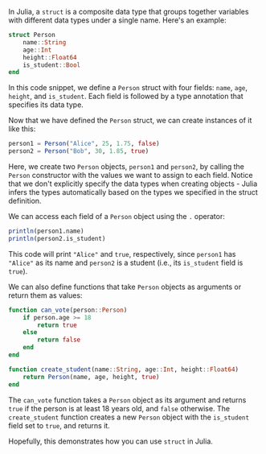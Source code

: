 In Julia, a `struct` is a composite data type that groups together variables with different data types under a single name. Here's an example:

```julia
struct Person
    name::String
    age::Int
    height::Float64
    is_student::Bool
end
```

In this code snippet, we define a `Person` struct with four fields: `name`, `age`, `height`, and `is_student`. Each field is followed by a type annotation that specifies its data type.

Now that we have defined the `Person` struct, we can create instances of it like this:

```julia
person1 = Person("Alice", 25, 1.75, false)
person2 = Person("Bob", 30, 1.85, true)
```

Here, we create two `Person` objects, `person1` and `person2`, by calling the `Person` constructor with the values we want to assign to each field. Notice that we don't explicitly specify the data types when creating objects - Julia infers the types automatically based on the types we specified in the struct definition.

We can access each field of a `Person` object using the `.` operator:

```julia
println(person1.name)
println(person2.is_student)
```

This code will print `"Alice"` and `true`, respectively, since `person1` has `"Alice"` as its name and `person2` is a student (i.e., its `is_student` field is `true`).

We can also define functions that take `Person` objects as arguments or return them as values:

```julia
function can_vote(person::Person)
    if person.age >= 18
        return true
    else
        return false
    end
end

function create_student(name::String, age::Int, height::Float64)
    return Person(name, age, height, true)
end
```

The `can_vote` function takes a `Person` object as its argument and returns `true` if the person is at least 18 years old, and `false` otherwise. The `create_student` function creates a new `Person` object with the `is_student` field set to `true`, and returns it.

Hopefully, this demonstrates how you can use `struct` in Julia.